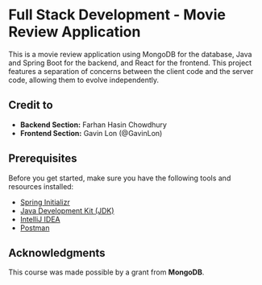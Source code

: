 # Full Stack Development - Movie Review Application

This is a movie review application using MongoDB for the database, Java and Spring Boot for the backend, and React for the frontend. This project features a separation of concerns between the client code and the server code, allowing them to evolve independently. 

## Credit to
- **Backend Section:** Farhan Hasin Chowdhury
- **Frontend Section:** Gavin Lon (@GavinLon)


## Prerequisites
Before you get started, make sure you have the following tools and resources installed:

- [Spring Initializr](https://start.spring.io/)
- [Java Development Kit (JDK)](https://www.oracle.com/java/technologies/javase-downloads.html)
- [IntelliJ IDEA](https://www.jetbrains.com/idea/download/)
- [Postman](https://www.postman.com/downloads/)


## Acknowledgments
This course was made possible by a grant from **MongoDB**.

